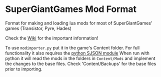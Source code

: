 # SuperGiantGames Mod Format
Format for making and loading lua mods for most of SuperGiantGames' games (Transistor, Pyre, Hades)

Check the [Wiki](https://github.com/MagicGonads/ssg-mod-format/wiki) for the important information!

To use `modimporter.py` put it in the game's Content folder.
For full functionality it also requires the [python SJSON module](https://pypi.org/project/SJSON/)
When run with python it will read the mods in the folders in `Content/Mods` and implement the changes to the base files.
Check 'Content/Backups' for the base files prior to importing.
